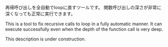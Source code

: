 再帰呼び出しを全自動でloopに直すツールです。
関数呼び出しの深さが非常に深くなっても正常に実行できます。

This is a tool to fix recursive calls to loop in a fully automatic manner.
It can execute successfully even when the depth of the function call is very deep.



This description is under construction.
